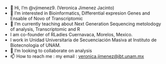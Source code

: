 - 👋 Hi, I’m @vjimenez9. (Veronica Jimenez Jacinto)
- 👀 I’m interested in Bioinformatics,  Differential expresion Genes and Ensable of Novo of Transcriptomic
- 🌱 I’m currently teaching about Next Generation Sequencing metolodogy of analysis,  Transcriptomic and R
- I am co-founder of RLadies Cuernavaca, Morelos, Mexico. 
-    I work in Unidad Universitaria de Secuenciación Masiva at Instituto de Biotecnologia of UNAM.
- 💞️ I’m looking to collaborate on analysis
- 📫 How to reach me :  my email : veronica.jimenez@ibt.unam.mx

<!---
vjimenez9/vjimenez9 is a ✨ special ✨ repository because its `README.md` (this file) appears on your GitHub profile.
You can click the Preview link to take a look at your changes.
--->
